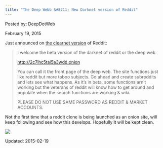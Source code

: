 ```yaml
---
title: "The Deep Webb &#8211; New Darknet version of Reddit"
---
```



Posted by: DeepDotWeb 

<span>February 19, 2015</span>


<p>Just announced on <a href="http://www.reddit.com/r/DarkNetMarkets/comments/2wdiqs/psaarticlethe_deep_webb_darknet_version_of_reddit/" target="_blank">the clearnet version</a> of Reddit:</p>
<blockquote><p>I welcome the beta version of the darknet of reddit or the deep web.</p>
<p><a href="http://2c7lhc5tai5a3wdd.onion" target="_blank">http://2c7lhc5tai5a3wdd.onion</a></p>
<p>You can call it the front page of the deep web. The site functions just like reddit but more taboo subjects. Go ahead and create subreddits and lets see what happens. As it&#8217;s in beta, some functions arn&#8217;t working but the veterans of reddit will know how to get around and populate when the search functions are working &amp; wiki.</p>
<p>PLEASE DO NOT USE SAME PASSWORD AS REDDIT &amp; MARKET ACCOUNTS.</p></blockquote>
<p>Not the first time that a reddit clone is being launched as an onion site, will keep following and see how this develops. Hopefully it will be kept clean.</p>

<img src="https://G-I-R.github.io/deepdotweb/imgs/2015/02/deeep.png">


Updated: 2015-02-19